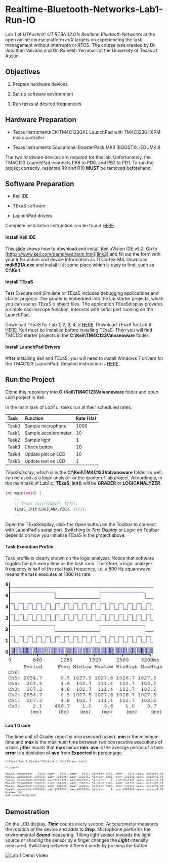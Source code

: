 # Realtime-Bluetooth-Networks-Lab1-Run-IO

Lab 1 of *UTAustinX: UT.RTBN.12.01x Realtime Bluetooth Networks* at the open online course platform *edX* targets on experiencing the task management without interrupts or RTOS. The course was created by Dr. Jonathan Valvano and Dr. Ramesh Yerraballi at the University of Texas at Austin.

## Objectives

1. Prepare hardware devices

2. Set up software environment

3. Run tasks at desired frequencies

## Hardware Preparation

- Texas Instruments EK-TM4C123GXL LaunchPad with TM4C123GH6PM microcontroller

- Texas Instruments Educational BoosterPack MKII (BOOSTXL-EDUMKII)

The two hardware devices are required for this lab. Unfortunately, the TM4C123 LaunchPad connects PB6 to PD0, and PB7 to PD1. To run the project correctly, resistors R9 and R10 **MUST** be removed beforehand.

## Software Preparation

- Keil IDE

- TExaS software

- LaunchPad drivers

Complete installation instruction can be found [HERE][link1].

#### Install Keil IDE

This [slide][link2] shows how to download and install Keil uVision IDE v5.2. Go to [https://www.keil.com/demo/eval/arm.htm][link3] and fill out the form with your information and device information as TI Cortex-M4. Download **mdk521A.exe** and install it at some place which is easy to find, such as **C:\Keil**.

#### Install TExaS

Test Execute and Simulate or TExaS includes debugging applications and starter projects. The grader is embedded into the lab starter projects, which you can see as TExaS.o object files. The application TExaSdisplay provides a simple oscilloscope function, interacts with serial port running on the LaunchPad.

Download TExaS for Lab 1, 2, 3, 4, 5 [HERE][link4]. Download TExaS for Lab 6 [HERE][link5]. Keil must be installed before installing TExaS. Then you will find TMC123 starter projects in the **C:\Keil\TM4C123Valvanoware** folder.

#### Install LaunchPad Drivers

After installing Keil and TExaS, you will need to install Windows 7 drivers for the TM4C123 LaunchPad. Detailed instruction is [HERE][link6].

## Run the Project

Clone this repository into **C:\Keil\TM4C123Valvanoware** folder and open Lab1 project in Keil.

In the main task of *Lab1.c*, tasks run at their scheduled rates.

| Task        | Function                | Rate (Hz) |
| :---------- | :---------------------- | :-------- |
| Task0       | Sample microphone       | 1000      |
| Task1       | Sample accelerometer    | 10        |
| Task2       | Sample light            | 1         |
| Task3       | Check button            | 10        |
| Task4       | Update plot on LCD      | 10        |
| Task5       | Update text on LCD      | 1         |

*TExaSdisplay*, which is in the **C:\Keil\TM4C123Valvanoware** folder as well, can be used as a logic analyzer or the grader of lab project. Accordingly, in the main task of Lab1.c, **TExaS_Init()** will be **GRADER** or **LOGICANALYZER**.

```c
int main(void) {
    ...
    // TExaS_Init(GRADER, 1571);
    TExaS_Init(LOGICANALYZER, 1571);
    ...
```

Open the TExaSdisplay, click the *Open* button on the Toolbar to connect with  LauchPad's serial port. Switching to *Text Display* or *Logic* on Toolbar depends on how you initialize TExaS in the project above.

#### Task Execution Profile

Task profile is clearly shown on the logic analyzer. Notice that software toggles the pin every time as the task runs. Therefore, a logic analzyer frequency is half of the real task frequency, i.e. a 500 Hz squarewave means the task executes at 1000 Hz rate.

![Task Execution Rates][image1]

#### Lab 1 Grade

The time unit of Grader report is microsecond (usec). **min** is the minimum time and **max** is the maximum time between two consecutive executions of a task. **jitter** equals that **max** minus **min**. **ave** is the average period of a task. **error** is a deviation of **ave** from **Expected** in percentage.

![Lab Grades][image2]

## Demostration

On the LCD display, ***Time*** counts every second. Accelerometer measures the rotation of the device and adds to ***Step***. Microphone performs the environmental ***Sound*** measuring. Tilting light sensor towards the light source or shading the sensor by a finger changes the ***Light*** intensity measured. Switching between different mode by pushing the button.

![Lab 1 Demo Video][gif1]



[//]: # (References)
[link1]: http://edx-org-utaustinx.s3.amazonaws.com/UT601x/RTOSdownload.html "SW Installation Instruction"
[link2]: http://edx-org-utaustinx.s3.amazonaws.com/UT601x/RTOSKeilInstall.htm "Keil 5.2 Installation"
[link3]: https://www.keil.com/demo/eval/arm.htm "Register Keil"
[link4]: http://edx-org-utaustinx.s3.amazonaws.com/UT601x/RTBN_Install.exe "TExaS Download Part 1"
[link5]: http://edx-org-utaustinx.s3.amazonaws.com/UT601x/RTBN_Installpart2.exe "TExaS Download Part 2"
[link6]: http://edx-org-utaustinx.s3.amazonaws.com/UT601x/InstallDrivers7.htm "LaunchPad Drivers Installation"
[image1]: examples/tasks-execution-logic-analyzer-view.JPG "Task Execution Rates"
[image2]: examples/tasks-execution-grader-view.JPG "Lab Grades"
[gif1]: examples/lab-1-demo.gif "Lab 1 Demo Video"
